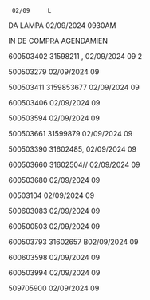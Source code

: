     02/09     L

DA LAMPA 02/09/2024 0930AM

IN DE COMPRA AGENDAMIEN

600503402  31598211 , 02/09/2024 09 2

500503279 02/09/2024 09 

500503411 3159853677 02/09/2024 09

600503406 02/09/2024 09 

500503594 02/09/2024 09 

500503661  31599879  02/09/2024 09 

500503390  31602485, 02/09/2024 09 

600503660  31602504// 02/09/2024 09 

600503680 02/09/2024 09

00503104 02/09/2024 09 

500603083 02/09/2024 09

600500503 02/09/2024 09 

600503793  31602657 B02/09/2024 09 

600603598 02/09/2024 09 

600503994 02/09/2024 09 

509705900 02/09/2024 09 

